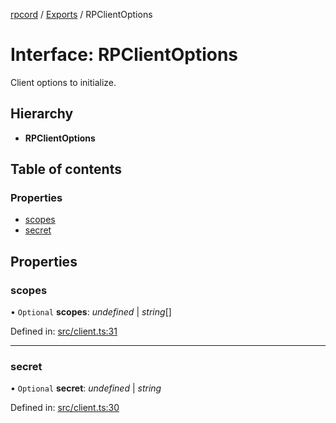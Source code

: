 [rpcord](../README.md) / [Exports](../modules.md) / RPClientOptions

# Interface: RPClientOptions

Client options to initialize.

## Hierarchy

* **RPClientOptions**

## Table of contents

### Properties

- [scopes](rpclientoptions.md#scopes)
- [secret](rpclientoptions.md#secret)

## Properties

### scopes

• `Optional` **scopes**: *undefined* \| *string*[]

Defined in: [src/client.ts:31](https://github.com/DjDeveloperr/RPCord/blob/ac2ab55/src/client.ts#L31)

___

### secret

• `Optional` **secret**: *undefined* \| *string*

Defined in: [src/client.ts:30](https://github.com/DjDeveloperr/RPCord/blob/ac2ab55/src/client.ts#L30)
